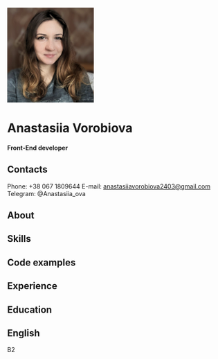 ![The photo of Anastasiia Vorobiova](./assets/av.png)

# Anastasiia Vorobiova

#### Front-End developer

## Contacts

Phone: +38 067 1809644
E-mail: anastasiiavorobiova2403@gmail.com
Telegram: @Anastasiia_ova

## About

## Skills

## Code examples

## Experience

## Education

## English

B2
